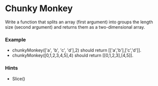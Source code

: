 # Chunky Monkey

Write a function that splits an array (first argument) into groups the length size (second argument) and returns them as a two-dimensional array.

### Example

- chunkyMonkey(['a', 'b', 'c', 'd'],2) should return [['a','b'],['c','d']].
- chunkyMonkey([0,1,2,3,4,5],4) should return [[0,1,2,3],[4,5]].

### Hints

- Slice()
